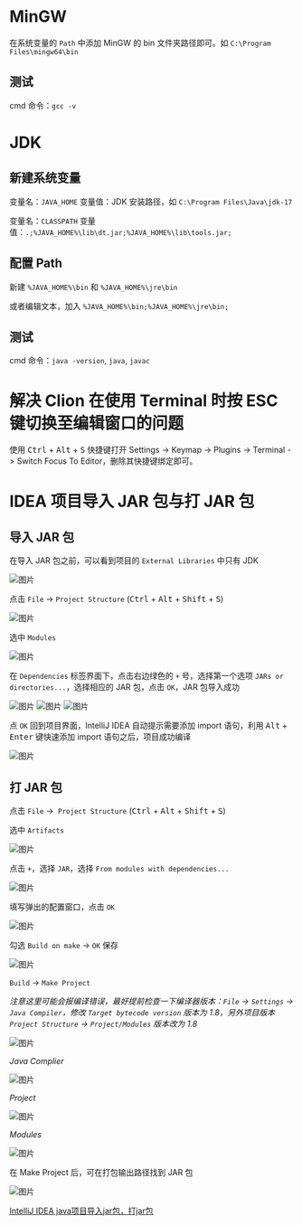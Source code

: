 # MinGW

在系统变量的 `Path` 中添加 MinGW 的 bin 文件夹路径即可。如 `C:\Program Files\mingw64\bin`

## 测试

cmd 命令：`gcc -v`


# JDK

## 新建系统变量
变量名：`JAVA_HOME`
变量值：JDK 安装路径，如 `C:\Program Files\Java\jdk-17`

变量名：`CLASSPATH`
变量值：`.;%JAVA_HOME%\lib\dt.jar;%JAVA_HOME%\lib\tools.jar;`

## 配置 Path

新建 `%JAVA_HOME%\bin` 和 `%JAVA_HOME%\jre\bin`

或者编辑文本，加入 `%JAVA_HOME%\bin;%JAVA_HOME%\jre\bin;`

## 测试

cmd 命令：`java -version`, `java`, `javac`


# 解决 Clion 在使用 Terminal 时按 ESC 键切换至编辑窗口的问题

使用 <kbd>Ctrl</kbd> + <kbd>Alt</kbd> + <kbd>S</kbd> 快捷键打开 Settings -> Keymap -> Plugins -> Terminal -> Switch Focus To Editor，删除其快捷键绑定即可。

# IDEA 项目导入 JAR 包与打 JAR 包

## 导入 JAR 包

在导入 JAR 包之前，可以看到项目的 `External Libraries` 中只有 JDK

![图片](../assets/IMG_4.png)

点击 `File` -> `Project Structure` (<kbd>Ctrl</kbd> + <kbd>Alt</kbd> + <kbd>Shift</kbd> + <kbd>S</kbd>)

![图片](../assets/IMG_5.png)

选中 `Modules`

![图片](../assets/IMG_6.png)

在 `Dependencies` 标签界面下，点击右边绿色的 `+` 号，选择第一个选项 `JARs or directories...`，选择相应的 JAR 包，点击 `OK`，JAR 包导入成功

![图片](../assets/IMG_7.png)
![图片](../assets/IMG_8.png)
![图片](../assets/IMG_9.png)

点 `OK` 回到项目界面，IntelliJ IDEA 自动提示需要添加 import 语句，利用 <kbd>Alt</kbd> + <kbd>Enter</kbd> 键快速添加 import 语句之后，项目成功编译

![图片](../assets/IMG_10.png)

## 打 JAR 包

点击 `File` ->  `Project Structure` (<kbd>Ctrl</kbd> + <kbd>Alt</kbd> + <kbd>Shift</kbd> + <kbd>S</kbd>)

选中 `Artifacts`

![图片](../assets/IMG_11.png)

点击 `+`，选择 `JAR`，选择 `From modules with dependencies...`

![图片](../assets/IMG_12.png)

填写弹出的配置窗口，点击 `OK`

![图片](../assets/IMG_13.png)

勾选 `Build on make` -> `OK` 保存

![图片](../assets/IMG_14.png)

`Build` -> `Make Project`

*注意这里可能会报编译错误，最好提前检查一下编译器版本：`File` -> `Settings` -> `Java Compiler`，修改 `Target bytecode version` 版本为 1.8，另外项目版本 `Project Structure` -> `Project/Modules` 版本改为 1.8*

![图片](../assets/IMG_15.png)

*Java Complier*

![图片](../assets/IMG_16.png)

*Project*

![图片](../assets/IMG_17.png)

*Modules*

![图片](../assets/IMG_18.png)

在 Make Project 后，可在打包输出路径找到 JAR 包

![图片](../assets/IMG_19.png)

[IntelliJ IDEA java项目导入jar包，打jar包](https://www.cnblogs.com/yulia/p/6824058.html)